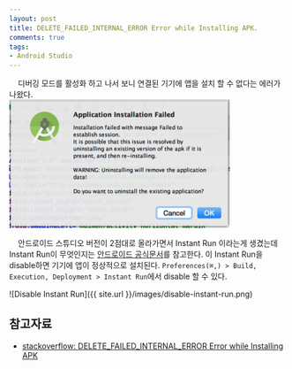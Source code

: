 ```yaml
---
layout: post
title: DELETE_FAILED_INTERNAL_ERROR Error while Installing APK.
comments: true
tags:
- Android Studio
---
```


&nbsp;&nbsp;&nbsp; 디버깅 모드를 활성화 하고 나서 보니 연결된 기기에 앱을 설치 할 수 없다는 에러가 나왔다.   
<img src="/images/Application_Installation_Failed.png" alt="Application_Installation_Failed" style="width: 400px; margin-left: auto; margin-right: auto; "/>

&nbsp;&nbsp;&nbsp; 안드로이드 스튜디오 버전이 2점대로 올라가면서 Instant Run 이라는게 생겼는데 Instant Run이 무엇인지는 [안드로이드 공식문서](https://developer.android.com/studio/run/index.html?hl=ko#instant-run)를 참고한다. 이 Instant Run을 disable하면 기기에 앱이 정상적으로 설치된다. `Preferences(⌘,) > Build, Execution, Deployment > Instant Run`에서 disable 할 수 있다.

![Disable Instant Run]({{ site.url }}/images/disable-instant-run.png)


## **참고자료**
* [stackoverflow: DELETE_FAILED_INTERNAL_ERROR Error while Installing APK](http://stackoverflow.com/questions/38892270/delete-failed-internal-error-error-while-installing-apk)
